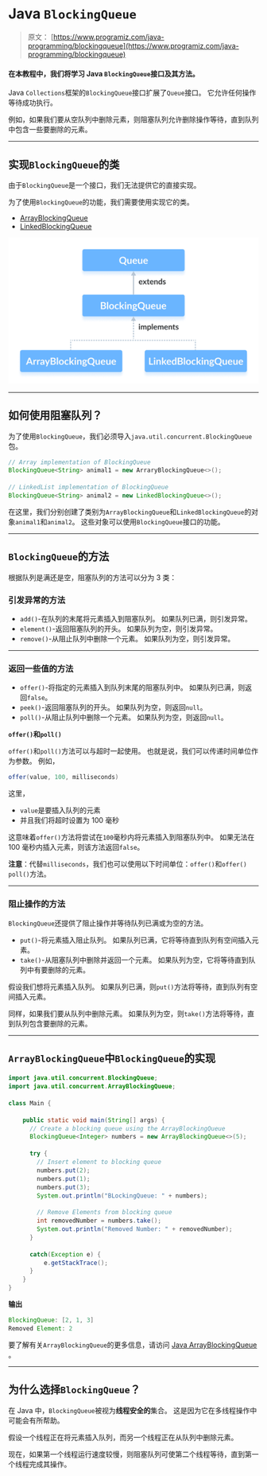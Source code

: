 # Java `BlockingQueue`

> 原文： [https://www.programiz.com/java-programming/blockingqueue](https://www.programiz.com/java-programming/blockingqueue)

#### 在本教程中，我们将学习 Java `BlockingQueue`接口及其方法。

Java `Collections`框架的`BlockingQueue`接口扩展了`Queue`接口。 它允许任何操作等待成功执行。

例如，如果我们要从空队列中删除元素，则阻塞队列允许删除操作等待，直到队列中包含一些要删除的元素。

* * *

## 实现`BlockingQueue`的类

由于`BlockingQueue`是一个接口，我们无法提供它的直接实现。

为了使用`BlockingQueue`的功能，我们需要使用实现它的类。

*   [ArrayBlockingQueue](/java-programming/arrayblockingqueue "Java ArrayBlockingQueue Class")
*   [LinkedBlockingQueue](/java-programming/linkedblockingqueue "Java LinkedBlockingQueue Class")

![ArrayBlockingQueue and LinkedBlockingQueue implements the BlockingQueue interface in Java.](img/7062cb98a9dbc593873ba5a06482eae5.png)

* * *

## 如何使用阻塞队列？

为了使用`BlockingQueue`，我们必须导入`java.util.concurrent.BlockingQueue`包。

```java
// Array implementation of BlockingQueue
BlockingQueue<String> animal1 = new ArraryBlockingQueue<>();

// LinkedList implementation of BlockingQueue
BlockingQueue<String> animal2 = new LinkedBlockingQueue<>(); 
```

在这里，我们分别创建了类别为`ArrayBlockingQueue`和`LinkedBlockingQueue`的对象`animal1`和`animal2`。 这些对象可以使用`BlockingQueue`接口的功能。

* * *

## `BlockingQueue`的方法

根据队列是满还是空，阻塞队列的方法可以分为 3 类：

### 引发异常的方法

*   `add()`-在队列的末尾将元素插入到阻塞队列。 如果队列已满，则引发异常。
*   `element()`-返回阻塞队列的开头。 如果队列为空，则引发异常。
*   `remove()`-从阻止队列中删除一个元素。 如果队列为空，则引发异常。

* * *

### 返回一些值的方法

*   `offer()`-将指定的元素插入到队列末尾的阻塞队列中。 如果队列已满，则返回`false`。
*   `peek()`-返回阻塞队列的开头。 如果队列为空，则返回`null`。
*   `poll()`-从阻止队列中删除一个元素。 如果队列为空，则返回`null`。

**`offer()`和`poll()`**

`offer()`和`poll()`方法可以与超时一起使用。 也就是说，我们可以传递时间单位作为参数。 例如，

```java
offer(value, 100, milliseconds) 
```

这里，

*   `value`是要插入队列的元素
*   并且我们将超时设置为 100 毫秒

这意味着`offer()`方法将尝试在`100`毫秒内将元素插入到阻塞队列中。 如果无法在 100 毫秒内插入元素，则该方法返回`false`。

**注意**：代替`milliseconds`，我们也可以使用以下时间单位：`offer()`和`offer() poll()`方法。

* * *

### 阻止操作的方法

`BlockingQueue`还提供了阻止操作并等待队列已满或为空的方法。

*   `put()`-将元素插入阻止队列。 如果队列已满，它将等待直到队列有空间插入元素。
*   `take()`-从阻塞队列中删除并返回一个元素。 如果队列为空，它将等待直到队列中有要删除的元素。

假设我们想将元素插入队列。 如果队列已满，则`put()`方法将等待，直到队列有空间插入元素。

同样，如果我们要从队列中删除元素。 如果队列为空，则`take()`方法将等待，直到队列包含要删除的元素。

* * *

## `ArrayBlockingQueue`中`BlockingQueue`的实现

```java
import java.util.concurrent.BlockingQueue;
import java.util.concurrent.ArrayBlockingQueue;

class Main {

    public static void main(String[] args) {
      // Create a blocking queue using the ArrayBlockingQueue
      BlockingQueue<Integer> numbers = new ArrayBlockingQueue<>(5);

      try {
        // Insert element to blocking queue
        numbers.put(2);
        numbers.put(1);
        numbers.put(3);
        System.out.println("BLockingQueue: " + numbers);

        // Remove Elements from blocking queue
        int removedNumber = numbers.take();
        System.out.println("Removed Number: " + removedNumber);
      }

      catch(Exception e) {
          e.getStackTrace();
      }
    }
} 
```

**输出**

```java
BlockingQueue: [2, 1, 3]
Removed Element: 2 
```

要了解有关`ArrayBlockingQueue`的更多信息，请访问 [Java ArrayBlockingQueue](/java-programming/arrayblockingqueue "Java ArrayBlockingQueue Class") 。

* * *

## 为什么选择`BlockingQueue`？

在 Java 中，`BlockingQueue`被视为**线程安全的**集合。 这是因为它在多线程操作中可能会有所帮助。

假设一个线程正在将元素插入队列，而另一个线程正在从队列中删除元素。

现在，如果第一个线程运行速度较慢，则阻塞队列可使第二个线程等待，直到第一个线程完成其操作。